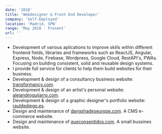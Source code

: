 ```yaml
---
date: '2018'
title: 'Webdesigner & Front End Developer'
company: 'Self-Employed'
location: 'Madrid, SPN'
range: 'May 2018 - Present'
url: ''
---
```


- Development of various aplications to improve skills within different frontend fields, libraries and frameworks such as ReactJS, Angular, Express, Node, Firebase, Wordpress, Google Cloud, RestAPI's, PWAs. Focusing on building consistent, solid and reusable design systems.
- I provide full service for clients to help them build websites for their business.
- Development & design of a consultancy business website: [transformancy.com](http://transformancy.com).
- Development & design of an artist's personal website: [alejandroguijarro.com](https://alejandroguijarro.com).
- Development & design of a graphic designer's portfolio website: [rauldediego.es](http://rauldediego.com).
- Design and maintenance of [dangshadeseurope.com](https://dangshadeseurope.com). A CMS e-commerce website.
- Design and maintenance of [queconsentidos.com](https://queconsentidos.com). A small bussines website.
